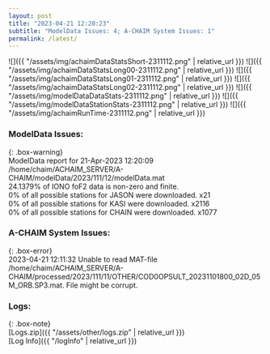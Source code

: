 ```yaml
---
layout: post
title: "2023-04-21 12:20:23"
subtitle: "ModelData Issues: 4; A-CHAIM System Issues: 1"
permalink: /latest/
---
```


![]({{ "/assets/img/achaimDataStatsShort-2311112.png" | relative_url }})
![]({{ "/assets/img/achaimDataStatsLong00-2311112.png" | relative_url }})
![]({{ "/assets/img/achaimDataStatsLong01-2311112.png" | relative_url }})
![]({{ "/assets/img/achaimDataStatsLong02-2311112.png" | relative_url }})
![]({{ "/assets/img/modelDataDataStats-2311112.png" | relative_url }})
![]({{ "/assets/img/modelDataStationStats-2311112.png" | relative_url }})
![]({{ "/assets/img/achaimRunTime-2311112.png" | relative_url }})


### ModelData Issues:  
  
{: .box-warning}  
 ModelData report for 21-Apr-2023 12:20:09   
 /home/chaim/ACHAIM_SERVER/A-CHAIM/modelData/2023/111/12/modelData.mat   
 24.1379% of IONO foF2 data is non-zero and finite.   
 0% of all possible stations for JASON were downloaded. x21   
 0% of all possible stations for KASI were downloaded. x2116   
 0% of all possible stations for CHAIN were downloaded. x1077   
  
### A-CHAIM System Issues:  
  
{: .box-error}  
2023-04-21 12:11:32 Unable to read MAT-file /home/chaim/ACHAIM_SERVER/A-CHAIM/processed/2023/111/11/OTHER/COD0OPSULT_20231101800_02D_05M_ORB.SP3.mat. File might be corrupt.  

### Logs:  
  
{: .box-note}  
[Logs.zip]({{ "/assets/other/logs.zip" | relative_url }})  
[Log Info]({{ "/logInfo" | relative_url }})  
